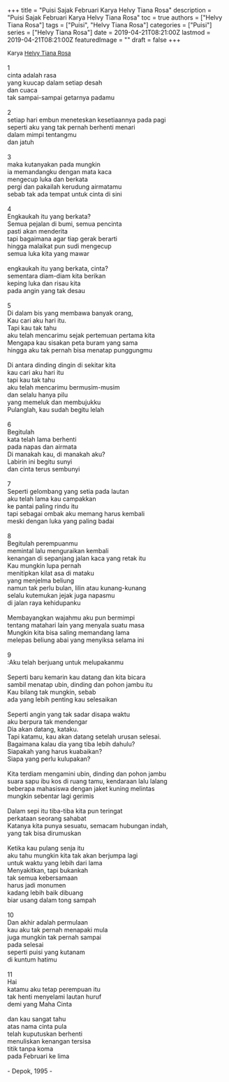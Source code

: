 +++
title = "Puisi Sajak Februari Karya Helvy Tiana Rosa"
description = "Puisi Sajak Februari Karya Helvy Tiana Rosa"
toc = true
authors = ["Helvy Tiana Rosa"]
tags = ["Puisi", "Helvy Tiana Rosa"]
categories = ["Puisi"]
series = ["Helvy Tiana Rosa"]
date = 2019-04-21T08:21:00Z
lastmod = 2019-04-21T08:21:00Z
featuredImage = ""
draft = false
+++

<div style="text-align: justify;">
<div style="font-size: small;">Karya <a href="/authors/helvy-tiana-rosa/" target="_blank">Helvy Tiana Rosa</a></div><br />
1<br />cinta adalah rasa<br />yang kuucap dalam setiap desah<br />dan cuaca<br />tak sampai-sampai getarnya padamu<br /><br />2<br />setiap hari embun meneteskan kesetiaannya pada pagi<br />seperti aku yang tak pernah berhenti menari<br />dalam mimpi tentangmu<br />dan jatuh<br /><br />3<br />maka kutanyakan pada mungkin<br />ia memandangku dengan mata kaca<br />mengecup luka dan berkata<br />pergi dan pakailah kerudung airmatamu<br />sebab tak ada tempat untuk cinta di sini<br /><br />4<br />Engkaukah itu yang berkata?<br />Semua pejalan di bumi, semua pencinta<br />pasti akan menderita<br />tapi bagaimana agar tiap gerak berarti<br />hingga malaikat pun sudi mengecup<br />semua luka kita yang mawar<br /><br />engkaukah itu yang berkata, cinta?<br />sementara diam-diam kita berikan<br />keping luka dan risau kita<br />pada angin yang tak desau<br /><br />5<br />Di dalam bis yang membawa banyak orang,<br />Kau cari aku hari itu.<br />Tapi kau tak tahu<br />aku telah mencarimu sejak pertemuan pertama kita<br />Mengapa kau sisakan peta buram yang sama<br />hingga aku tak pernah bisa menatap punggungmu<br /><br />Di antara dinding dingin di sekitar kita<br />kau cari aku hari itu<br />tapi kau tak tahu<br />aku telah mencarimu bermusim-musim<br />dan selalu hanya pilu<br />yang memeluk dan membujukku<br />Pulanglah, kau sudah begitu lelah<br /><br />6<br />Begitulah<br />kata telah lama berhenti<br />pada napas dan airmata<br />Di manakah kau, di manakah aku?<br />Labirin ini begitu sunyi<br />dan cinta terus sembunyi<br /><br />7<br />Seperti gelombang yang setia pada lautan<br />aku telah lama kau campakkan<br />ke pantai paling rindu itu<br />tapi sebagai ombak aku memang harus kembali<br />meski dengan luka yang paling badai<br /><br />8<br />Begitulah perempuanmu<br />memintal lalu menguraikan kembali<br />kenangan di sepanjang jalan kaca yang retak itu<br />Kau mungkin lupa pernah<br />menitipkan kilat asa di mataku<br />yang menjelma beliung<br />namun tak perlu bulan, lilin atau kunang-kunang<br />selalu kutemukan jejak juga napasmu<br />di jalan raya kehidupanku<br /><br />Membayangkan wajahmu aku pun bermimpi<br />tentang matahari lain yang menyala suatu masa<br />Mungkin kita bisa saling memandang lama<br />melepas beliung abai yang menyiksa selama ini<br /><br />9<br />:Aku telah berjuang untuk melupakanmu<br /><br />Seperti baru kemarin kau datang dan kita bicara<br />sambil menatap ubin, dinding dan pohon jambu itu<br />Kau bilang tak mungkin, sebab<br />ada yang lebih penting kau selesaikan<br /><br />Seperti angin yang tak sadar disapa waktu<br />aku berpura tak mendengar<br />Dia akan datang, kataku.<br />Tapi katamu, kau akan datang setelah urusan selesai.<br />Bagaimana kalau dia yang tiba lebih dahulu?<br />Siapakah yang harus kuabaikan?<br />Siapa yang perlu kulupakan?<br /><br />Kita terdiam mengamini ubin, dinding dan pohon jambu<br />suara sapu ibu kos di ruang tamu, kendaraan lalu lalang<br />beberapa mahasiswa dengan jaket kuning melintas<br />mungkin sebentar lagi gerimis<br /><br />Dalam sepi itu tiba-tiba kita pun teringat<br />perkataan seorang sahabat<br />Katanya kita punya sesuatu, semacam hubungan indah,<br />yang tak bisa dirumuskan<br /><br />Ketika kau pulang senja itu<br />aku tahu mungkin kita tak akan berjumpa lagi<br />untuk waktu yang lebih dari lama<br />Menyakitkan, tapi bukankah<br />tak semua kebersamaan<br />harus jadi monumen<br />kadang lebih baik dibuang<br />biar usang dalam tong sampah<br /><br />10<br />Dan akhir adalah permulaan<br />kau aku tak pernah menapaki mula<br />juga mungkin tak pernah sampai<br />pada selesai<br />seperti puisi yang kutanam<br />di kuntum hatimu<br /><br />11<br />Hai<br />katamu aku tetap perempuan itu<br />tak henti menyelami lautan huruf<br />demi yang Maha Cinta<br /><br />dan kau sangat tahu<br />atas nama cinta pula<br />telah kuputuskan berhenti<br />menuliskan kenangan tersisa<br />titik tanpa koma<br />pada Februari ke lima<br /><br />- Depok, 1995 -</div>
